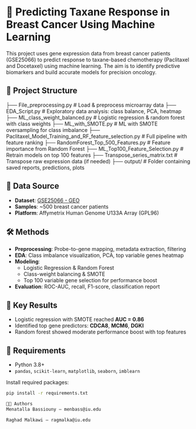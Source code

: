 # 🧬 Predicting Taxane Response in Breast Cancer Using Machine Learning

This project uses gene expression data from breast cancer patients (GSE25066) to predict response to taxane-based chemotherapy (Paclitaxel and Docetaxel) using machine learning. The aim is to identify predictive biomarkers and build accurate models for precision oncology.

## 📁 Project Structure
├── File_preprocessing.py # Load & preprocess microarray data
├── EDA_Script.py # Exploratory data analysis: class balance, PCA, heatmap
├── ML_class_weight_balanced.py # Logistic regression & random forest with class weights
├── ML_with_SMOTE.py # ML with SMOTE oversampling for class imbalance
├── Paclitaxel_Model_Training_and_RF_feature_selection.py # Full pipeline with feature ranking
├── RandomForest_Top_500_Features.py # Feature importance from Random Forest
├── ML_Top100_Feature_Selection.py # Retrain models on top 100 features
├── Transpose_series_matrix.txt # Transpose raw expression data (if needed)
├── output/ # Folder containing saved reports, predictions, plots

## 🧪 Data Source

- **Dataset**: [GSE25066 - GEO](https://www.ncbi.nlm.nih.gov/geo/query/acc.cgi?acc=GSE25066)  
- **Samples**: ~500 breast cancer patients  
- **Platform**: Affymetrix Human Genome U133A Array (GPL96)

## 🛠 Methods

- **Preprocessing**: Probe-to-gene mapping, metadata extraction, filtering
- **EDA**: Class imbalance visualization, PCA, top variable genes heatmap
- **Modeling**: 
  - Logistic Regression & Random Forest
  - Class-weight balancing & SMOTE
  - Top 100 variable gene selection for performance boost
- **Evaluation**: ROC-AUC, recall, F1-score, classification report

## 🔬 Key Results

- Logistic regression with SMOTE reached **AUC = 0.86**
- Identified top gene predictors: **CDCA8**, **MCM6**, **DGKI**
- Random forest showed moderate performance boost with top features

## 🧰 Requirements

- Python 3.8+
- `pandas`, `scikit-learn`, `matplotlib`, `seaborn`, `imblearn`

Install required packages:
```bash
pip install -r requirements.txt

👩‍💻 Authors
Menatalla Bassiouny – menbass@iu.edu

Raghad Malkawi – ragmalka@iu.edu

